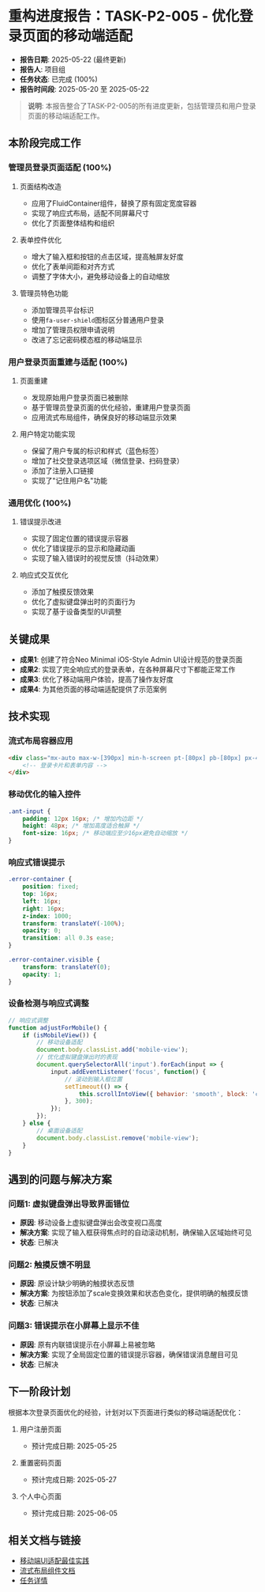 # 重构进度报告：TASK-P2-005 - 优化登录页面的移动端适配

<!-- updated for: 完成登录页面移动端适配优化 - 整合所有相关进度报告 -->

- **报告日期**: 2025-05-22 (最终更新)
- **报告人**: 项目组
- **任务状态**: 已完成 (100%)
- **报告时间段**: 2025-05-20 至 2025-05-22

> **说明**: 本报告整合了TASK-P2-005的所有进度更新，包括管理员和用户登录页面的移动端适配工作。

## 本阶段完成工作

### 管理员登录页面适配 (100%)
1. 页面结构改造
   - 应用了FluidContainer组件，替换了原有固定宽度容器
   - 实现了响应式布局，适配不同屏幕尺寸
   - 优化了页面整体结构和组织

2. 表单控件优化
   - 增大了输入框和按钮的点击区域，提高触屏友好度
   - 优化了表单间距和对齐方式
   - 调整了字体大小，避免移动设备上的自动缩放

3. 管理员特色功能
   - 添加管理员平台标识
   - 使用`fa-user-shield`图标区分普通用户登录
   - 增加了管理员权限申请说明
   - 改进了忘记密码模态框的移动端显示

### 用户登录页面重建与适配 (100%)
1. 页面重建
   - 发现原始用户登录页面已被删除
   - 基于管理员登录页面的优化经验，重建用户登录页面
   - 应用流式布局组件，确保良好的移动端显示效果

2. 用户特定功能实现
   - 保留了用户专属的标识和样式（蓝色标签）
   - 增加了社交登录选项区域（微信登录、扫码登录）
   - 添加了注册入口链接
   - 实现了"记住用户名"功能

### 通用优化 (100%)
1. 错误提示改进
   - 实现了固定位置的错误提示容器
   - 优化了错误提示的显示和隐藏动画
   - 实现了输入错误时的视觉反馈（抖动效果）

2. 响应式交互优化
   - 添加了触摸反馈效果
   - 优化了虚拟键盘弹出时的页面行为
   - 实现了基于设备类型的UI调整

## 关键成果

- **成果1**: 创建了符合Neo Minimal iOS-Style Admin UI设计规范的登录页面
- **成果2**: 实现了完全响应式的登录表单，在各种屏幕尺寸下都能正常工作
- **成果3**: 优化了移动端用户体验，提高了操作友好度
- **成果4**: 为其他页面的移动端适配提供了示范案例

## 技术实现

### 流式布局容器应用

```html
<div class="mx-auto max-w-[390px] min-h-screen pt-[80px] pb-[80px] px-4">
    <!-- 登录卡片和表单内容 -->
</div>
```

### 移动优化的输入控件

```css
.ant-input {
    padding: 12px 16px; /* 增加内边距 */
    height: 48px; /* 增加高度适合触屏 */
    font-size: 16px; /* 移动端应至少16px避免自动缩放 */
}
```

### 响应式错误提示

```css
.error-container {
    position: fixed;
    top: 16px;
    left: 16px;
    right: 16px;
    z-index: 1000;
    transform: translateY(-100%);
    opacity: 0;
    transition: all 0.3s ease;
}

.error-container.visible {
    transform: translateY(0);
    opacity: 1;
}
```

### 设备检测与响应式调整

```javascript
// 响应式调整
function adjustForMobile() {
    if (isMobileView()) {
        // 移动设备适配
        document.body.classList.add('mobile-view');
        // 优化虚拟键盘弹出时的表现
        document.querySelectorAll('input').forEach(input => {
            input.addEventListener('focus', function() {
                // 滚动到输入框位置
                setTimeout(() => {
                    this.scrollIntoView({ behavior: 'smooth', block: 'center' });
                }, 300);
            });
        });
    } else {
        // 桌面设备适配
        document.body.classList.remove('mobile-view');
    }
}
```

## 遇到的问题与解决方案

### 问题1: 虚拟键盘弹出导致界面错位

- **原因**: 移动设备上虚拟键盘弹出会改变视口高度
- **解决方案**: 实现了输入框获得焦点时的自动滚动机制，确保输入区域始终可见
- **状态**: 已解决

### 问题2: 触摸反馈不明显

- **原因**: 原设计缺少明确的触摸状态反馈
- **解决方案**: 为按钮添加了scale变换效果和状态色变化，提供明确的触摸反馈
- **状态**: 已解决

### 问题3: 错误提示在小屏幕上显示不佳

- **原因**: 原有内联错误提示在小屏幕上易被忽略
- **解决方案**: 实现了全局固定位置的错误提示容器，确保错误消息醒目可见
- **状态**: 已解决

## 下一阶段计划

根据本次登录页面优化的经验，计划对以下页面进行类似的移动端适配优化：

1. 用户注册页面
   - 预计完成日期: 2025-05-25

2. 重置密码页面
   - 预计完成日期: 2025-05-27

3. 个人中心页面
   - 预计完成日期: 2025-06-05

## 相关文档与链接

- [移动端UI适配最佳实践](../../docs/mobile-ui-best-practices.md)
- [流式布局组件文档](./progress-p2-004.md)
- [任务详情](../tasks/TASK-P2-005_优化登录页面移动端适配.md) 